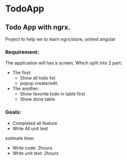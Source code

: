 # TodoApp

## Todo App with ngrx.
Project to help we to learn ngrx/store, unitest angular

### Requirement:
The application will has a screen, Which split into 2 part:
  - The first:
    + Show all todo list
    + popup create/edit.
  - The another:
    + Show favorite todo in table first
    + Show done table

### Goals:
- Completed all feature
- Write All unit test

estimate time:
- Write code: 2hours
- Write unit test: 2hours
